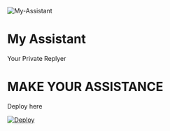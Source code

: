 ![My-Assistant](https://telegra.ph/file/3dc8ab85267ba245e921c.jpg)

# My Assistant

Your Private Replyer

# MAKE YOUR ASSISTANCE

Deploy here

[![Deploy](https://www.herokucdn.com/deploy/button.svg)](https://heroku.com/deploy?template=https://github.com/praveen28624/My-Assistant/tree/master)
